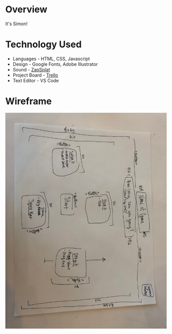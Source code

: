 

Overview
======
It's Simon! 


Technology Used
======

* Languages - HTML, CSS, Javascript
* Design - Google Fonts, Adobe Illustrator
* Sound - [ZapSplat](https://www.zapsplat.com/)
* Project Board - [Trello](https://trello.com/b/96gKOjdG/project-one-ga)
* Text Editor - VS Code



Wireframe
======
![Wireframe Image](images/wireFrame.JPG)
